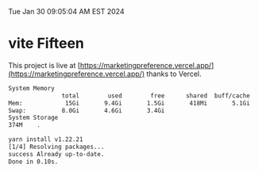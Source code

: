 Tue Jan 30 09:05:04 AM EST 2024

# vite Fifteen


This project is live at [https://marketingpreference.vercel.app/](https://marketingpreference.vercel.app/) thanks to Vercel.

```bash
System Memory
               total        used        free      shared  buff/cache   available
Mem:            15Gi       9.4Gi       1.5Gi       418Mi       5.1Gi       5.8Gi
Swap:          8.0Gi       4.6Gi       3.4Gi
System Storage
374M	.
```
```bash
yarn install v1.22.21
[1/4] Resolving packages...
success Already up-to-date.
Done in 0.10s.
```
```bash
